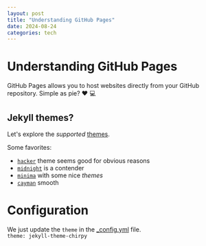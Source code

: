 ```yaml
---
layout: post
title: "Understanding GitHub Pages"
date: 2024-08-24
categories: tech
---
```

# Understanding GitHub Pages

GitHub Pages allows you to host websites directly from your GitHub repository. Simple as pie? :heart: :computer:

## Jekyll themes?

Let's explore the *supported* [themes](https://pages.github.com/themes/).

Some favorites:
- [`hacker`](https://pages-themes.github.io/hacker/) theme seems good for obvious reasons
- [`midnight`](https://pages-themes.github.io/midnight/) is a contender
- [`minima`](https://jekyll.github.io/minima/) with some nice *themes*
- [`cayman`](https://pages-themes.github.io/cayman/) smooth

# Configuration

We just update the `theme` in the [_config.yml](../_config.yml) file.  
`theme: jekyll-theme-chirpy`